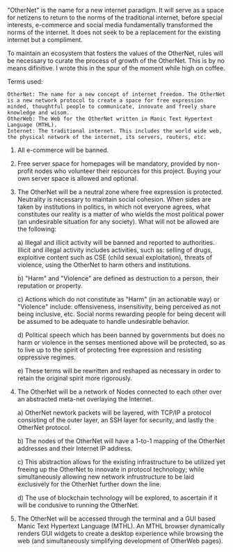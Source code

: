"OtherNet" is the name for a new internet paradigm. It will serve as a space for netizens to return to the norms of the traditional internet, before special interests, e-commerce and social media fundamentally transformed the norms of the internet. It does not seek to be a replacement for the existing internet but a compliment.

To maintain an ecosystem that fosters the values of the OtherNet, rules will be necessary to curate the process of growth of the OtherNet. This is by no means difinitive. I wrote this in the spur of the moment while high on coffee.

Terms used:

    OtherNet: The name for a new concept of internet freedom. The OtherNet is a new network protocol to create a space for free expression minded, thoughtful people to communicate, innovate and freely share knowledge and wisom.
    OtherWeb: The Web for the OtherNet written in Manic Text Hypertext Language (MTHL).
    Internet: The traditional internet. This includes the world wide web, the physical network of the internet, its servers, routers, etc.

1. All e-commerce will be banned.
2. Free server space for homepages will be mandatory, provided by non-profit nodes who volunteer their resources for this project. Buying your own server space is allowed and optional.
3. The OtherNet will be a neutral zone where free expression is protected. Neutrality is necessary to maintain social cohesion. When sides are taken by institutions in politics, in which not everyone agrees, what constitutes our reality is a matter of who wields the most political power (an undesirable situation for any society). What will not be allowed are the following:
 
    a) Illegal and illicit activity will be banned and reported to authorities. Illicit and illegal activity includes activities, such as: selling of drugs, exploitive content such as CSE (child sexual exploitation), threats of violence, using the OtherNet to harm others and institutions.
 
    b) "Harm" and "Violence" are defined as destruction to a person, their reputation or property.
 
    c) Actions which do not constitute as "Harm" (in an actionable way) or "Violence" include: offensiveness, insensitivity, being perceived as not being inclusive, etc. Social norms rewarding people for being decent will be assumed to be adequate to handle undesirable behavior.
 
    d) Political speech which has been banned by governments but does no harm or violence in the senses mentioned above will be protected, so as to live up to the spirit of protecting free expression and resisting oppressive regimes.
 
    e) These terms will be rewritten and reshaped as necessary in order to retain the original spirit more rigorously.

4. The OtherNet will be a network of Nodes connected to each other over an abstracted meta-net overlaying the Internet.

    a) OtherNet newtork packets will be layered, with TCP/IP a protocol consisting of the outer layer, an SSH layer for security, and lastly the OtherNet protocol.

    b) The nodes of the OtherNet will have a 1-to-1 mapping of the OtherNet addresses and their Internet IP address.

    c) This abstraction allows for the existing infrastructure to be utilized yet freeing up the OtherNet to innovate in protocol technology; while simultaneously allowing new network infrustructure to be laid exclusively for the OtherNet further down the line.

    d) The use of blockchain technology will be explored, to ascertain if it will be condusive to running the OtherNet.

5. The OtherNet will be accessed through the terminal and a GUI based Manic Text Hypertext Language (MTHL). An MTHL browser dynamically renders GUI widgets to create a desktop experience while browsing the web (and simultaneously simplifying development of OtherWeb pages).